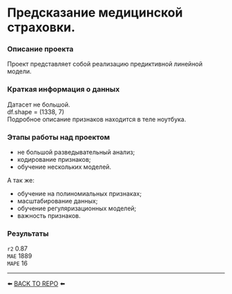 # Предсказание медицинской страховки.

### Описание проекта    
Проект представляет собой реализацию предиктивной линейной модели.

### Краткая информация о данных
Датасет не большой.  
df.shape = (1338, 7)  
Подробное описание признаков находится в теле ноутбука.

### Этапы работы над проектом  
* не большой разведывательный анализ;
* кодирование признаков;
* обучение нескольких моделей.

А так же:
* обучение на полиномиальных признаках;
* масштабирование данных;
* обучение регуляризационных моделей;
* важность признаков.

### Результаты 
`r2` 0.87  
`MAE` 1889  
`MAPE` 16

---

⬅️ [BACK TO REPO](https://github.com/Akialema/PROJECTS.EDU/tree/main) ⬅️